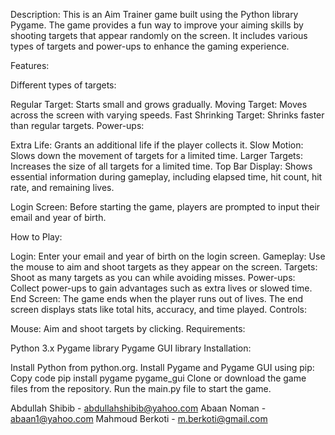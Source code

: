 Description:
This is an Aim Trainer game built using the Python library Pygame. The game provides a fun way to improve your aiming skills by shooting targets that appear randomly on the screen. It includes various types of targets and power-ups to enhance the gaming experience.

Features:

Different types of targets:

Regular Target: Starts small and grows gradually.
Moving Target: Moves across the screen with varying speeds.
Fast Shrinking Target: Shrinks faster than regular targets.
Power-ups:

Extra Life: Grants an additional life if the player collects it.
Slow Motion: Slows down the movement of targets for a limited time.
Larger Targets: Increases the size of all targets for a limited time.
Top Bar Display: Shows essential information during gameplay, including elapsed time, hit count, hit rate, and remaining lives.

Login Screen: Before starting the game, players are prompted to input their email and year of birth.

How to Play:

Login: Enter your email and year of birth on the login screen.
Gameplay: Use the mouse to aim and shoot targets as they appear on the screen.
Targets: Shoot as many targets as you can while avoiding misses.
Power-ups: Collect power-ups to gain advantages such as extra lives or slowed time.
End Screen: The game ends when the player runs out of lives. The end screen displays stats like total hits, accuracy, and time played.
Controls:

Mouse: Aim and shoot targets by clicking.
Requirements:

Python 3.x
Pygame library
Pygame GUI library
Installation:

Install Python from python.org.
Install Pygame and Pygame GUI using pip:
Copy code
pip install pygame pygame_gui
Clone or download the game files from the repository.
Run the main.py file to start the game.

Abdullah Shibib  - abdullahshibib@yahoo.com
Abaan Noman  - abaan1@yahoo.com
Mahmoud Berkoti - m.berkoti@gmail.com

